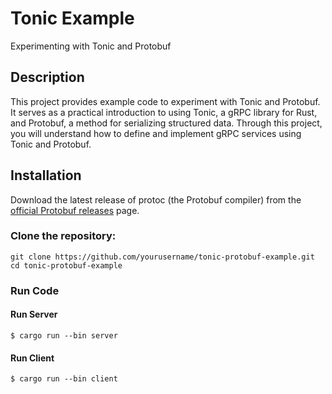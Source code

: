 # Tonic Example

Experimenting with Tonic and Protobuf

## Description

This project provides example code to experiment with Tonic and Protobuf. It serves as a practical introduction to using Tonic, a gRPC library for Rust, and Protobuf, a method for serializing structured data. Through this project, you will understand how to define and implement gRPC services using Tonic and Protobuf.

## Installation

Download the latest release of protoc (the Protobuf compiler) from the [official Protobuf releases]([https://grpc.io/docs/protoc-installation/]) page.

### Clone the repository:
```
git clone https://github.com/yourusername/tonic-protobuf-example.git
cd tonic-protobuf-example

```

### Run Code
#### Run Server
```
$ cargo run --bin server
```

#### Run Client
```
$ cargo run --bin client
```
